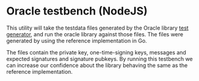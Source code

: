 # Oracle testbench (NodeJS)

This utility will take the testdata files generated by the Oracle library [test generator](https://github.com/mit-dci/dlc-oracle-go/tree/master/test-generator), and run the oracle library against those files. The files were generated by using the reference implementation in Go. 

The files contain the private key, one-time-signing keys, messages and expected signatures and signature pubkeys. By running this testbench we can increase our confidence about the library behaving the same as the reference implementation.